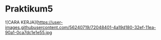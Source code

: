 # Praktikum5
![CARA KERJA](https://user-images.githubusercontent.com/56240719/72048401-4a19d180-32ef-11ea-90a1-0ca7dc1e1e55.jpg
